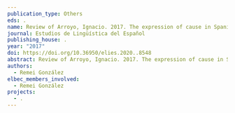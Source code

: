 ```yaml
---
publication_type: Others
eds: .
name: Review of Arroyo, Ignacio. 2017. The expression of cause in Spanish
journal: Estudios de Lingüística del Español
publishing_house: .
year: "2017"
doi: https://doi.org/10.36950/elies.2020..8548
abstract: Review of Arroyo, Ignacio. 2017. The expression of cause in Spanish.
authors:
  - Remei González
elbec_members_involved:
  - Remei González
projects:
  - .
---
```

